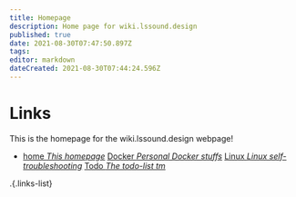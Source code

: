 ```yaml
---
title: Homepage
description: Home page for wiki.lssound.design
published: true
date: 2021-08-30T07:47:50.897Z
tags: 
editor: markdown
dateCreated: 2021-08-30T07:44:24.596Z
---
```


# Links
This is the homepage for the wiki.lssound.design webpage!
- [home *This homepage*](/home)
[Docker *Personal Docker stuffs*](/Docker)
[Linux *Linux self-troubleshooting*](/Linux)
[Todo *The todo-list tm*](/Todo)

.{.links-list}
